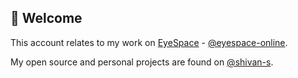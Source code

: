 ## 👋 Welcome

This account relates to my work on [EyeSpace](https://eye.space) - [@eyespace-online](https://github.com/eyespace-online).

My open source and personal projects are found on [@shivan-s](https://github.com/shivan-s).

